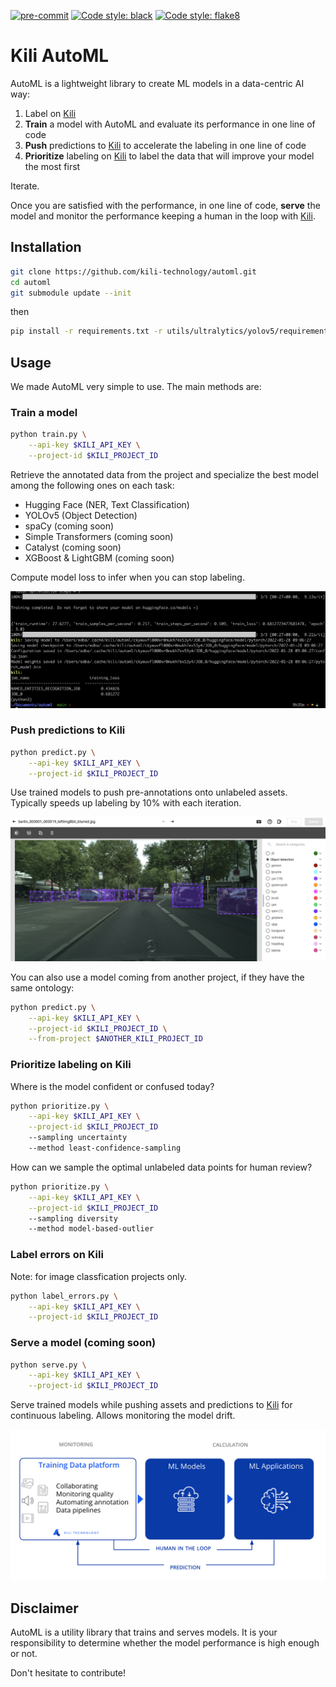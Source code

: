 [![pre-commit](https://img.shields.io/badge/pre--commit-enabled-brightgreen?logo=pre-commit&logoColor=white)](https://github.com/pre-commit/pre-commit)
[![Code style: black](https://img.shields.io/badge/code%20style-black-000000.svg)](https://github.com/psf/black)
[![Code style: flake8](https://img.shields.io/badge/code%20style-flake8-brightgreen.svg)](https://flake8.pycqa.org/)


# Kili AutoML

AutoML is a lightweight library to create ML models in a data-centric AI way:

1. Label on [Kili](https://www.kili-technology.com)
2. **Train** a model with AutoML and evaluate its performance in one line of code
3. **Push** predictions to [Kili](https://www.kili-technology.com) to accelerate the labeling in one line of code
4. **Prioritize** labeling on [Kili](https://www.kili-technology.com) to label the data that will improve your model the most first

Iterate.

Once you are satisfied with the performance, in one line of code, **serve** the model and monitor the performance keeping a human in the loop with [Kili](https://www.kili-technology.com).

## Installation

```bash
git clone https://github.com/kili-technology/automl.git
cd automl
git submodule update --init
```

then
```bash
pip install -r requirements.txt -r utils/ultralytics/yolov5/requirements.txt
```

## Usage

We made AutoML very simple to use. The main methods are:

### Train a model

```bash
python train.py \
    --api-key $KILI_API_KEY \
    --project-id $KILI_PROJECT_ID
```

Retrieve the annotated data from the project and specialize the best model among the following ones on each task:

- Hugging Face (NER, Text Classification)
- YOLOv5 (Object Detection)
- spaCy (coming soon)
- Simple Transformers (coming soon)
- Catalyst (coming soon)
- XGBoost & LightGBM (coming soon)

Compute model loss to infer when you can stop labeling.

![Train a model](./images/train.png)

### Push predictions to Kili

```bash
python predict.py \
    --api-key $KILI_API_KEY \
    --project-id $KILI_PROJECT_ID
```

Use trained models to push pre-annotations onto unlabeled assets. Typically speeds up labeling by 10% with each iteration.

![Predict a model](./images/predict.png)

You can also use a model coming from another project, if they have the same ontology:
```bash
python predict.py \
    --api-key $KILI_API_KEY \
    --project-id $KILI_PROJECT_ID \
    --from-project $ANOTHER_KILI_PROJECT_ID
```

### Prioritize labeling on Kili

Where is the model confident or confused today?

```bash
python prioritize.py \
    --api-key $KILI_API_KEY \
    --project-id $KILI_PROJECT_ID
    --sampling uncertainty
    --method least-confidence-sampling
```

How can we sample the optimal unlabeled data points for human review?

```bash
python prioritize.py \
    --api-key $KILI_API_KEY \
    --project-id $KILI_PROJECT_ID
    --sampling diversity
    --method model-based-outlier
```

### Label errors on Kili
Note: for image classfication projects only.

```bash
python label_errors.py \
    --api-key $KILI_API_KEY \
    --project-id $KILI_PROJECT_ID
```


### Serve a model (coming soon)

```bash
python serve.py \
    --api-key $KILI_API_KEY \
    --project-id $KILI_PROJECT_ID
```

Serve trained models while pushing assets and predictions to [Kili](https://www.kili-technology.com) for continuous labeling. Allows monitoring the model drift.

![Serve a model](./images/serve.png)

## Disclaimer

AutoML is a utility library that trains and serves models. It is your responsibility to determine whether the model performance is high enough or not.

Don't hesitate to contribute!
